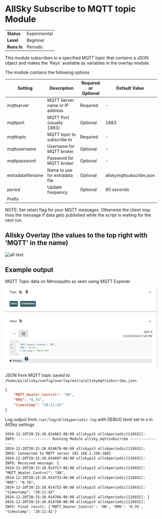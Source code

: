 # AllSky Subscribe to MQTT topic Module

|             |                      |
|-------------|----------------------|
| **Status**  | Experimental         |
| **Level**   | Beginner             |
| **Runs In** | Periodic |

This module subscribes to a specified MQTT topic that contains a JSON object and makes the 'Keys' available as variables in the overlay module.


The module contains the following options

| Setting              | Description                      |Required or Optional |Default Value
|----------------------|----------------------------------|---------------------|-----------
| mqttserver           | MQTT Server name or IP address   |Required             |-
| mqttport             | MQTT Port (usually 1883)         |Optional             |1883
| mqtttopic            | MQTT topic to subscribe to       |Required             |-
| mqttusername         | Username for MQTT broker         |Optional             |-
| mqttpassword         | Password for MQTT broker         |Optional             |-
| extradatafilename    | Name to use for extradata file   |Optional             |allskymqttsubscribe.json
| period               | Update frequency                 |Optional             |60 seconds
| Prefix               | 

NOTE: Set retain flag for your MQTT messages. Otherwise the client may miss the message if data gets published while the script is waiting for the next run.
 
## Allsky Overlay (the values to the top right with 'MQTT' in the name)

![alt text](image-1.png)

## Example output 

MQTT Topic data on Mmosquitto as seen using MQTT Explorer

![alt text](image.png)

JSON from MQTT topic saved to `/home/pi/allsky/config/overlay/extra/allskymqttsubscribe.json`

```json
{
    "MQTT_Heater_Control": "ON",
    "RMS": "0.76",
    "timestamp": "20:11:42"
}
```

Log output from `/var/log/allskyperiodic.log` with DEBUG level set to `4` in AllSky settings

```shell
2024-12-20T20:15:10.014662-06:00 allskypi5 allskperiodic[116931]: INFO: --------------- Running Module allsky_mqttsubscribe ---------------
2024-12-20T20:15:10.014678-06:00 allskypi5 allskperiodic[116931]: INFO: Connected to MQTT server 192.168.1.250:1883
2024-12-20T20:15:10.014697-06:00 allskypi5 allskperiodic[116931]: INFO: Received message: {
2024-12-20T20:15:10.014717-06:00 allskypi5 allskperiodic[116931]:   "MQTT_Heater_Control": "ON",
2024-12-20T20:15:10.014733-06:00 allskypi5 allskperiodic[116931]:   "RMS": "0.76",
2024-12-20T20:15:10.014752-06:00 allskypi5 allskperiodic[116931]:   "timestamp": "20:11:42"
2024-12-20T20:15:10.014766-06:00 allskypi5 allskperiodic[116931]: }
2024-12-20T20:15:10.014780-06:00 allskypi5 allskperiodic[116931]: INFO: Final result: {'MQTT_Heater_Control': 'ON', 'RMS': '0.76', 'timestamp': '20:11:42'}
```
